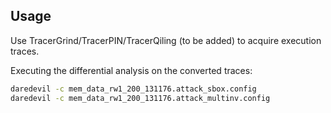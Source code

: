 Usage
-----

Use TracerGrind/TracerPIN/TracerQiling (to be added) to acquire execution traces.

Executing the differential analysis on the converted traces:

```bash
daredevil -c mem_data_rw1_200_131176.attack_sbox.config
daredevil -c mem_data_rw1_200_131176.attack_multinv.config
```
